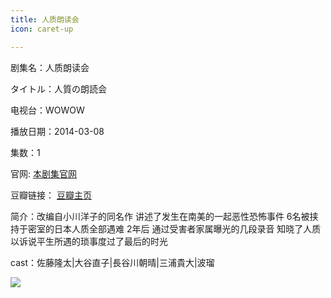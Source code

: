 ```yaml
---
title: 人质朗读会
icon: caret-up

---
```


剧集名：人质朗读会

タイトル：人質の朗読会

电视台：WOWOW

播放日期：2014-03-08

集数：1

官网: [本剧集官网](https://www.wowow.co.jp/detail/102594)

豆瓣链接： [豆瓣主页](https://movie.douban.com/subject/25815937/)


简介：改编自小川洋子的同名作 讲述了发生在南美的一起恶性恐怖事件 6名被挟持于密室的日本人质全部遇难 2年后 通过受害者家属曝光的几段录音 知晓了人质以诉说平生所遇的琐事度过了最后的时光 ​​​

cast：佐藤隆太|大谷直子|長谷川朝晴|三浦貴大|波瑠

![](https://listpic.tsgsanjiao.com/sp/2014/2014rzldh.jpg)